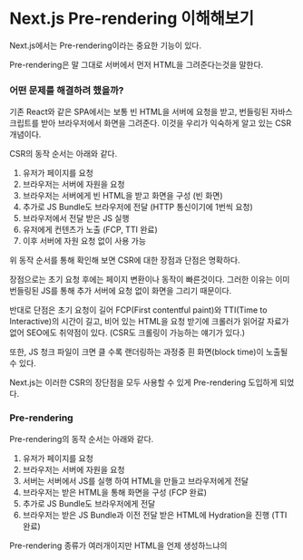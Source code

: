 # Next.js Pre-rendering 이해해보기

Next.js에서는 Pre-rendering이라는 중요한 기능이 있다.

Pre-rendering은 말 그대로 서버에서 먼저 HTML을 그려준다는것을 말한다.

### 어떤 문제를 해결하려 했을까?

기존 React와 같은 SPA에서는 보통 빈 HTML을 서버에 요청을 받고, 번들링된 자바스크립트를 받아 브라우저에서 화면을 그려준다.
이것을 우리가 익숙하게 알고 있는 CSR 개념이다.

CSR의 동작 순서는 아래와 같다.
1. 유저가 페이지를 요청
2. 브라우저는 서버에 자원을 요청
3. 브라우저는 서버에게 빈 HTML을 받고 화면을 구성 (빈 화면)
4. 추가로 JS Bundle도 브라우저에 전달 (HTTP 통신이기에 1번씩 요청)
5. 브라우저에서 전달 받은 JS 실행
6. 유저에게 컨텐츠가 노출 (FCP, TTI 완료)
7. 이후 서버에 자원 요청 없이 사용 가능

위 동작 순서를 통해 확인해 보면 CSR에 대한 장점과 단점은 명확하다.

장점으로는 초기 요청 후에는 페이지 변환이나 동작이 빠른것이다. 그러한 이유는 이미 번들링된 JS를 통해 추가 서버에 요청 없이 화면을 그리기 때문이다.

반대로 단점은 초기 요청이 길어 FCP(First contentful paint)와 TTI(Time to Interactive)의 시간이 길고, 비어 있는 HTML을 요청 받기에 크롤러가 읽어갈 자료가 없어 SEO에도 취약점이 있다. (CSR도 크롤링이 가능하는 얘기가 있다.)

또한, JS 청크 파일이 크면 클 수록 랜더링하는 과정중 흰 화면(block time)이 노출될 수 있다.

Next.js는 이러한 CSR의 장단점을 모두 사용할 수 있게 Pre-rendering 도입하게 되었다.

### Pre-rendering

Pre-rendering의 동작 순서는 아래와 같다.
1. 유저가 페이지를 요청
2. 브라우저는 서버에 자원을 요청
3. 서버는 서버에서 JS를 실행 하여 HTML을 만들고 브라우저에게 전달
4. 브라우저는 받은 HTML을 통해 화면을 구성 (FCP 완료)
5. 추가로 JS Bundle도 브라우저에게 전달
6. 브라우저는 받은 JS Bundle과 이전 전달 받은 HTML에 Hydration을 진행 (TTI 완료)




Pre-rendering 종류가 여러개이지만 HTML을 언제 생성하느냐의